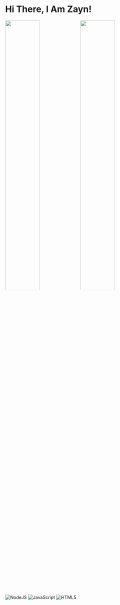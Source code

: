 # Hi There, I Am Zayn!

<img align="left" width="47%" src="https://github-readme-stats.vercel.app/api?username=ItsZaynMalik&show_icons=true&theme=radical"/>

<img align="left" width="47%" src="https://github-readme-stats.vercel.app/api/top-langs/?username=ItsZaynMalik&layout=compact"/>

![NodeJS](https://img.shields.io/badge/node.js-6DA55F?style=for-the-badge&logo=node.js&logoColor=white)
![JavaScript](https://img.shields.io/badge/javascript-%23323330.svg?style=for-the-badge&logo=javascript&logoColor=%23F7DF1E)
![HTML5](https://img.shields.io/badge/html5-%23E34F26.svg?style=for-the-badge&logo=html5&logoColor=white)
